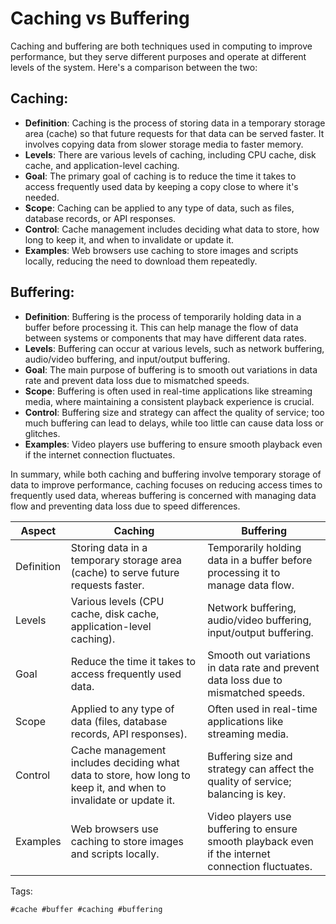 # Caching vs Buffering

Caching and buffering are both techniques used in computing to improve
performance, but they serve different purposes and operate at different
levels of the system. Here's a comparison between the two:

## Caching:

- **Definition**: Caching is the process of storing data in a temporary
	storage area (cache) so that future requests for that data can be
	served faster. It involves copying data from slower storage media to
	faster memory.
- **Levels**: There are various levels of caching, including CPU cache,
	disk cache, and application-level caching.
- **Goal**: The primary goal of caching is to reduce the time it takes
	to access frequently used data by keeping a copy close to where it's
	needed.
- **Scope**: Caching can be applied to any type of data, such as files,
	database records, or API responses.
- **Control**: Cache management includes deciding what data to store,
	how long to keep it, and when to invalidate or update it.
- **Examples**: Web browsers use caching to store images and scripts
	locally, reducing the need to download them repeatedly.

## Buffering:

- **Definition**: Buffering is the process of temporarily holding data
	in a buffer before processing it. This can help manage the flow of
	data between systems or components that may have different data rates.
- **Levels**: Buffering can occur at various levels, such as network
	buffering, audio/video buffering, and input/output buffering.
- **Goal**: The main purpose of buffering is to smooth out variations in
	data rate and prevent data loss due to mismatched speeds.
- **Scope**: Buffering is often used in real-time applications like
	streaming media, where maintaining a consistent playback experience is
	crucial.
- **Control**: Buffering size and strategy can affect the quality of
	service; too much buffering can lead to delays, while too little can
	cause data loss or glitches.
- **Examples**: Video players use buffering to ensure smooth playback
	even if the internet connection fluctuates.

In summary, while both caching and buffering involve temporary storage
of data to improve performance, caching focuses on reducing access times
to frequently used data, whereas buffering is concerned with managing
data flow and preventing data loss due to speed differences.


| Aspect        | Caching                                                                                       | Buffering                                                                                     |
|---------------|----------------------------------------------------------------------------------------------|----------------------------------------------------------------------------------------------|
| Definition    | Storing data in a temporary storage area (cache) to serve future requests faster.            | Temporarily holding data in a buffer before processing it to manage data flow.              |
| Levels        | Various levels (CPU cache, disk cache, application-level caching).                           | Network buffering, audio/video buffering, input/output buffering.                          |
| Goal          | Reduce the time it takes to access frequently used data.                                      | Smooth out variations in data rate and prevent data loss due to mismatched speeds.             |
| Scope         | Applied to any type of data (files, database records, API responses).                         | Often used in real-time applications like streaming media.                                   |
| Control       | Cache management includes deciding what data to store, how long to keep it, and when to invalidate or update it. | Buffering size and strategy can affect the quality of service; balancing is key.               |
| Examples      | Web browsers use caching to store images and scripts locally.                                | Video players use buffering to ensure smooth playback even if the internet connection fluctuates. |

Tags:
```
#cache #buffer #caching #buffering
```
